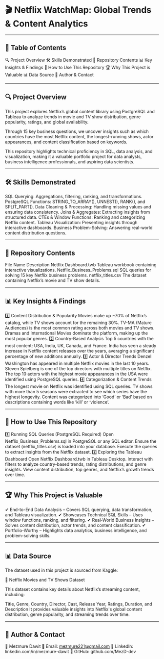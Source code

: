 # 🎬 Netflix WatchMap: Global Trends & Content Analytics

---

## 📖 Table of Contents
🔍 Project Overview
🛠 Skills Demonstrated
📂 Repository Contents
📊 Key Insights & Findings
🚀 How to Use This Repository
🏆 Why This Project is Valuable
📊 Data Source
📌 Author & Contact

---

## 🔍 Project Overview
This project explores Netflix’s global content library using PostgreSQL and Tableau to analyze trends in movie and TV show distribution, genre popularity, ratings, and global availability.

Through 15 key business questions, we uncover insights such as which countries have the most Netflix content, the longest-running shows, actor appearances, and content classification based on keywords.

This repository highlights technical proficiency in SQL, data analysis, and visualization, making it a valuable portfolio project for data analysts, business intelligence professionals, and aspiring data scientists.

---

## 🛠 Skills Demonstrated
SQL Querying: Aggregations, filtering, ranking, and transformations.
PostgreSQL Functions: STRING_TO_ARRAY(), UNNEST(), RANK(), and SPLIT_PART().
Data Cleaning & Processing: Handling missing values and ensuring data consistency.
Joins & Aggregates: Extracting insights from structured data.
CTEs & Window Functions: Ranking and categorizing Netflix content.
Tableau Visualization: Presenting insights through interactive dashboards.
Business Problem-Solving: Answering real-world content distribution questions.

---

## 📂 Repository Contents
File Name	Description
Netflix Dashboard.twb	Tableau workbook containing interactive visualizations.
Netflix_Business_Problems.sql	SQL queries for solving 15 key Netflix business problems.
netflix_titles.csv	The dataset containing Netflix’s movie and TV show details.

---

## 📊 Key Insights & Findings
1️⃣ Content Distribution & Popularity
Movies make up ~70% of Netflix’s catalog, while TV shows account for the remaining 30%.
TV-MA (Mature Audiences) is the most common rating across both movies and TV shows.
Dramas and International Movies dominate the platform, making up the most popular genres.
2️⃣ Country-Based Analysis
Top 5 countries with the most content: USA, India, UK, Canada, and France.
India has seen a steady increase in Netflix content releases over the years, averaging a significant percentage of new additions annually.
3️⃣ Actor & Director Trends
Denzel Washington has appeared in multiple Netflix movies in the last 10 years.
Steven Spielberg is one of the top directors with multiple titles on Netflix.
The top 10 actors with the highest movie appearances in the USA were identified using PostgreSQL queries.
4️⃣ Categorization & Content Trends
The longest movie on Netflix was identified using SQL queries.
TV shows with more than 5 seasons were extracted to see which series have the highest longevity.
Content was categorized into ‘Good’ or ‘Bad’ based on descriptions containing words like ‘kill’ or ‘violence’.

---

## 🚀 How to Use This Repository
1️⃣ Running SQL Queries (PostgreSQL Required)
Open Netflix_Business_Problems.sql in PostgreSQL or any SQL editor.
Ensure the dataset (netflix_titles.csv) is loaded into your database.
Execute the queries to extract insights from the Netflix dataset.
2️⃣ Exploring the Tableau Dashboard
Open Netflix Dashboard.twb in Tableau Desktop.
Interact with filters to analyze country-based trends, rating distributions, and genre insights.
View content distribution, top genres, and Netflix’s growth trends over time.

---

## 🏆 Why This Project is Valuable
✔ End-to-End Data Analysis – Covers SQL querying, data transformation, and Tableau visualization.
✔ Showcases Technical SQL Skills – Uses window functions, ranking, and filtering.
✔ Real-World Business Insights – Solves content distribution, actor trends, and content classification.
✔ Portfolio-Worthy – Highlights data analytics, business intelligence, and problem-solving skills.

---

## 📊 Data Source
The dataset used in this project is sourced from Kaggle:

📌 Netflix Movies and TV Shows Dataset

This dataset contains key details about Netflix’s streaming content, including:

Title, Genre, Country, Director, Cast, Release Year, Ratings, Duration, and Description
It provides valuable insights into Netflix's global content distribution, genre popularity, and streaming trends over time.

---

## 📌 Author & Contact
👤 Mezmure Dawit
📧 Email: mezmure221@gmail.com
🔗 LinkedIn: linkedin.com/in/mezmure-dawit
🔗 GitHub: github.com/MezD-dev
